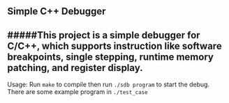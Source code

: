 Simple C++ Debugger
---
#####This project is a simple debugger for C/C++, which supports instruction like software breakpoints, single stepping, runtime memory patching, and register display. 
---
Usage: Run ```make``` to compile then run ```./sdb program``` to start the debug.
There are some example program in ```./test_case```
